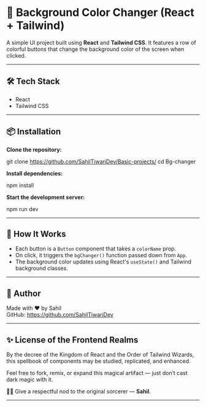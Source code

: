 # 🌈 Background Color Changer (React + Tailwind)

A simple UI project built using **React** and **Tailwind CSS**. It features a row of colorful buttons that change the background color of the screen when clicked.

---


## 🛠️ Tech Stack

- React
- Tailwind CSS

---

## 📦 Installation

**Clone the repository:**

git clone https://github.com/SahilTiwariDev/Basic-projects/
cd Bg-changer

**Install dependencies:**

npm install

**Start the development server:**

npm run dev

---

## 🧠 How It Works

- Each button is a `Button` component that takes a `colorName` prop.
- On click, it triggers the `bgChanger()` function passed down from `App`.
- The background color updates using React's `useState()` and Tailwind background classes.

---

## 🙌 Author

Made with ❤️ by Sahil  
GitHub: https://github.com/SahilTiwariDev

---

## ✨ License of the Frontend Realms

By the decree of the Kingdom of React and the Order of Tailwind Wizards,  
this spellbook of components may be studied, replicated, and enhanced.

Feel free to fork, remix, or expand this magical artifact — just don’t cast dark magic with it.

🧙‍♂️ Give a respectful nod to the original sorcerer — **Sahil**.

---
